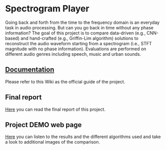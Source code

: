 # Spectrogram Player
Going back and forth from the time to the frequency domain is an everyday task in audio processing. But can you go back in time without any phase information? The goal of this project is to compare data-driven (e.g., CNN-based) and hand-crafted (e.g., Griffin-Lim algorithm) solutions to reconstruct the audio waveform starting from a spectrogram (i.e., STFT magnitude with no phase information). Evaluations are performed on different audio genres including speech, music and urban sounds.

## [Documentation](https://github.com/michele-perrone/SpectrogramPlayer/wiki)
Please refer to this Wiki as the official guide of the project.

## Final report
[Here](https://github.com/michele-perrone/SpectrogramPlayer/blob/main/L13_Report.pdf) you can read the final report of this project.

## Project DEMO web page
[Here](http://micheleperrone.it/spectrogramplayer/) you can listen to the results and the different algorithms used and take a look to additional images of the comparison.
